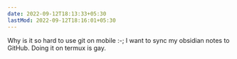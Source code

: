 ```yaml
---
date: 2022-09-12T18:13:33+05:30
lastMod: 2022-09-12T18:16:01+05:30
---
```


Why is it so hard to use git on mobile :-; I want to sync my obsidian notes to GitHub. Doing it on termux is gay.

